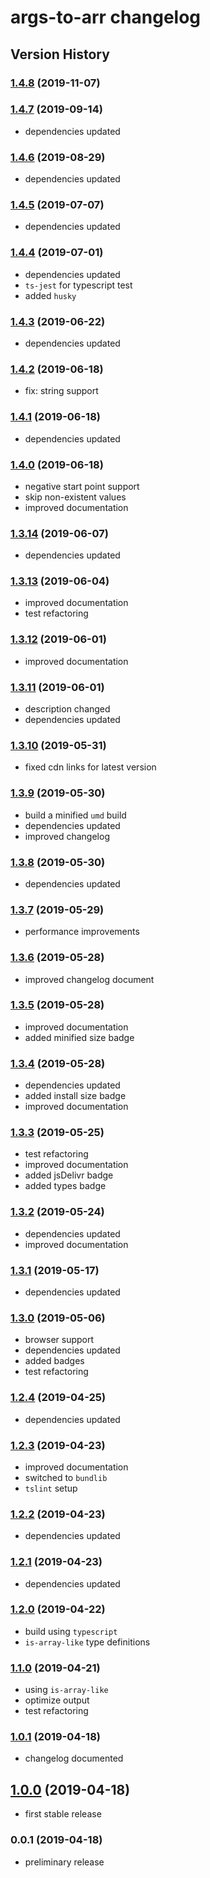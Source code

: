 # args-to-arr changelog

## Version History

### [1.4.8](https://github.com/manferlo81/args-to-arr/compare/v1.4.7...v1.4.8) (2019-11-07)

### [1.4.7](https://github.com/manferlo81/args-to-arr/compare/v1.4.6...v1.4.7) (2019-09-14)

* dependencies updated

### [1.4.6](https://github.com/manferlo81/args-to-arr/compare/v1.4.5...v1.4.6) (2019-08-29)

* dependencies updated

### [1.4.5](https://github.com/manferlo81/args-to-arr/compare/v1.4.4...v1.4.5) (2019-07-07)

* dependencies updated

### [1.4.4](https://github.com/manferlo81/args-to-arr/compare/v1.4.3...v1.4.4) (2019-07-01)

* dependencies updated
* `ts-jest` for typescript test
* added `husky`

### [1.4.3](https://github.com/manferlo81/args-to-arr/compare/v1.4.2...v1.4.3) (2019-06-22)

* dependencies updated

### [1.4.2](https://github.com/manferlo81/args-to-arr/compare/v1.4.1...v1.4.2) (2019-06-18)

* fix: string support

### [1.4.1](https://github.com/manferlo81/args-to-arr/compare/v1.4.0...v1.4.1) (2019-06-18)

* dependencies updated

### [1.4.0](https://github.com/manferlo81/args-to-arr/compare/v1.3.14...v1.4.0) (2019-06-18)

* negative start point support
* skip non-existent values
* improved documentation

### [1.3.14](https://github.com/manferlo81/args-to-arr/compare/v1.3.13...v1.3.14) (2019-06-07)

* dependencies updated

### [1.3.13](https://github.com/manferlo81/args-to-arr/compare/v1.3.12...v1.3.13) (2019-06-04)

* improved documentation
* test refactoring

### [1.3.12](https://github.com/manferlo81/args-to-arr/compare/v1.3.11...v1.3.12) (2019-06-01)

* improved documentation

### [1.3.11](https://github.com/manferlo81/args-to-arr/compare/v1.3.10...v1.3.11) (2019-06-01)

* description changed
* dependencies updated

### [1.3.10](https://github.com/manferlo81/args-to-arr/compare/v1.3.9...v1.3.10) (2019-05-31)

* fixed cdn links for latest version

### [1.3.9](https://github.com/manferlo81/args-to-arr/compare/v1.3.8...v1.3.9) (2019-05-30)

* build a minified `umd` build
* dependencies updated
* improved changelog

### [1.3.8](https://github.com/manferlo81/args-to-arr/compare/v1.3.7...v1.3.8) (2019-05-30)

* dependencies updated

### [1.3.7](https://github.com/manferlo81/args-to-arr/compare/v1.3.6...v1.3.7) (2019-05-29)

* performance improvements

### [1.3.6](https://github.com/manferlo81/args-to-arr/compare/v1.3.5...v1.3.6) (2019-05-28)

* improved changelog document

### [1.3.5](https://github.com/manferlo81/args-to-arr/compare/v1.3.4...v1.3.5) (2019-05-28)

* improved documentation
* added minified size badge

### [1.3.4](https://github.com/manferlo81/args-to-arr/compare/v1.3.3...v1.3.4) (2019-05-28)

* dependencies updated
* added install size badge
* improved documentation

### [1.3.3](https://github.com/manferlo81/args-to-arr/compare/v1.3.2...v1.3.3) (2019-05-25)

* test refactoring
* improved documentation
* added jsDelivr badge
* added types badge

### [1.3.2](https://github.com/manferlo81/args-to-arr/compare/v1.3.1...v1.3.2) (2019-05-24)

* dependencies updated
* improved documentation

### [1.3.1](https://github.com/manferlo81/args-to-arr/compare/v1.3.0...v1.3.1) (2019-05-17)

* dependencies updated

### [1.3.0](https://github.com/manferlo81/args-to-arr/compare/v1.2.4...v1.3.0) (2019-05-06)

* browser support
* dependencies updated
* added badges
* test refactoring

### [1.2.4](https://github.com/manferlo81/args-to-arr/compare/v1.2.3...v1.2.4) (2019-04-25)

* dependencies updated

### [1.2.3](https://github.com/manferlo81/args-to-arr/compare/v1.2.2...v1.2.3) (2019-04-23)

* improved documentation
* switched to `bundlib`
* `tslint` setup

### [1.2.2](https://github.com/manferlo81/args-to-arr/compare/v1.2.1...v1.2.2) (2019-04-23)

* dependencies updated

### [1.2.1](https://github.com/manferlo81/args-to-arr/compare/v1.2.0...v1.2.1) (2019-04-23)

* dependencies updated

### [1.2.0](https://github.com/manferlo81/args-to-arr/compare/v1.1.0...v1.2.0) (2019-04-22)

* build using `typescript`
* `is-array-like` type definitions

### [1.1.0](https://github.com/manferlo81/args-to-arr/compare/v1.0.1...v1.1.0) (2019-04-21)

* using `is-array-like`
* optimize output
* test refactoring

### [1.0.1](https://github.com/manferlo81/args-to-arr/compare/v1.0.0...v1.0.1) (2019-04-18)

* changelog documented

## [1.0.0](https://github.com/manferlo81/args-to-arr/compare/v0.0.1...v1.0.0) (2019-04-18)

* first stable release

### 0.0.1 (2019-04-18)

* preliminary release
